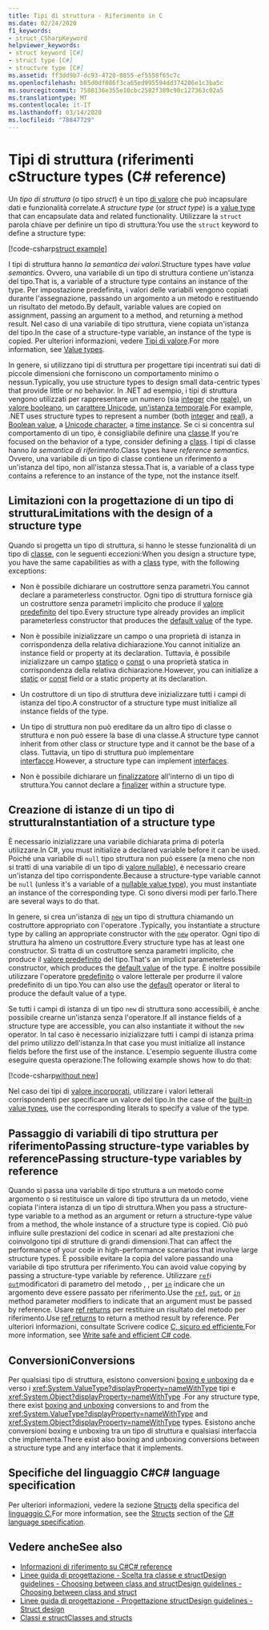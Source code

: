 ```yaml
---
title: Tipi di struttura - Riferimento in C
ms.date: 02/24/2020
f1_keywords:
- struct_CSharpKeyword
helpviewer_keywords:
- struct keyword [C#]
- struct type [C#]
- structure type [C#]
ms.assetid: ff3dd9b7-dc93-4720-8855-ef5558f65c7c
ms.openlocfilehash: b85d0df086f3ca65ed995594dd374286e1c3ba5c
ms.sourcegitcommit: 7588136e355e10cbc2582f389c90c127363c02a5
ms.translationtype: MT
ms.contentlocale: it-IT
ms.lasthandoff: 03/14/2020
ms.locfileid: "78847729"
---
```

# <a name="structure-types-c-reference"></a><span data-ttu-id="7346f-102">Tipi di struttura (riferimenti c</span><span class="sxs-lookup"><span data-stu-id="7346f-102">Structure types (C# reference)</span></span>

<span data-ttu-id="7346f-103">Un *tipo di struttura* (o tipo *struct*) è un tipo [di valore](value-types.md) che può incapsulare dati e funzionalità correlate.</span><span class="sxs-lookup"><span data-stu-id="7346f-103">A *structure type* (or *struct type*) is a [value type](value-types.md) that can encapsulate data and related functionality.</span></span> <span data-ttu-id="7346f-104">Utilizzare la `struct` parola chiave per definire un tipo di struttura:</span><span class="sxs-lookup"><span data-stu-id="7346f-104">You use the `struct` keyword to define a structure type:</span></span>

[!code-csharp[struct example](snippets/StructType.cs#StructExample)]

<span data-ttu-id="7346f-105">I tipi di struttura hanno *la semantica dei valori*.</span><span class="sxs-lookup"><span data-stu-id="7346f-105">Structure types have *value semantics*.</span></span> <span data-ttu-id="7346f-106">Ovvero, una variabile di un tipo di struttura contiene un'istanza del tipo.</span><span class="sxs-lookup"><span data-stu-id="7346f-106">That is, a variable of a structure type contains an instance of the type.</span></span> <span data-ttu-id="7346f-107">Per impostazione predefinita, i valori delle variabili vengono copiati durante l'assegnazione, passando un argomento a un metodo e restituendo un risultato del metodo.</span><span class="sxs-lookup"><span data-stu-id="7346f-107">By default, variable values are copied on assignment, passing an argument to a method, and returning a method result.</span></span> <span data-ttu-id="7346f-108">Nel caso di una variabile di tipo struttura, viene copiata un'istanza del tipo.</span><span class="sxs-lookup"><span data-stu-id="7346f-108">In the case of a structure-type variable, an instance of the type is copied.</span></span> <span data-ttu-id="7346f-109">Per ulteriori informazioni, vedere [Tipi di valore](value-types.md).</span><span class="sxs-lookup"><span data-stu-id="7346f-109">For more information, see [Value types](value-types.md).</span></span>

<span data-ttu-id="7346f-110">In genere, si utilizzano tipi di struttura per progettare tipi incentrati sui dati di piccole dimensioni che forniscono un comportamento minimo o nessun.</span><span class="sxs-lookup"><span data-stu-id="7346f-110">Typically, you use structure types to design small data-centric types that provide little or no behavior.</span></span> <span data-ttu-id="7346f-111">In .NET ad esempio, i tipi di struttura vengono utilizzati per rappresentare un numero (sia [integer](integral-numeric-types.md) che [reale](floating-point-numeric-types.md)), un [valore booleano](bool.md), un [carattere Unicode](char.md), [un'istanza temporale](xref:System.DateTime).</span><span class="sxs-lookup"><span data-stu-id="7346f-111">For example, .NET uses structure types to represent a number (both [integer](integral-numeric-types.md) and [real](floating-point-numeric-types.md)), a [Boolean value](bool.md), a [Unicode character](char.md), a [time instance](xref:System.DateTime).</span></span> <span data-ttu-id="7346f-112">Se ci si concentra sul comportamento di un tipo, è consigliabile definire una [classe](../keywords/class.md).</span><span class="sxs-lookup"><span data-stu-id="7346f-112">If you're focused on the behavior of a type, consider defining a [class](../keywords/class.md).</span></span> <span data-ttu-id="7346f-113">I tipi di classe hanno *la semantica di riferimento*.</span><span class="sxs-lookup"><span data-stu-id="7346f-113">Class types have *reference semantics*.</span></span> <span data-ttu-id="7346f-114">Ovvero, una variabile di un tipo di classe contiene un riferimento a un'istanza del tipo, non all'istanza stessa.</span><span class="sxs-lookup"><span data-stu-id="7346f-114">That is, a variable of a class type contains a reference to an instance of the type, not the instance itself.</span></span>

## <a name="limitations-with-the-design-of-a-structure-type"></a><span data-ttu-id="7346f-115">Limitazioni con la progettazione di un tipo di struttura</span><span class="sxs-lookup"><span data-stu-id="7346f-115">Limitations with the design of a structure type</span></span>

<span data-ttu-id="7346f-116">Quando si progetta un tipo di struttura, si hanno le stesse funzionalità di un tipo di [classe,](../keywords/class.md) con le seguenti eccezioni:</span><span class="sxs-lookup"><span data-stu-id="7346f-116">When you design a structure type, you have the same capabilities as with a [class](../keywords/class.md) type, with the following exceptions:</span></span>

- <span data-ttu-id="7346f-117">Non è possibile dichiarare un costruttore senza parametri.</span><span class="sxs-lookup"><span data-stu-id="7346f-117">You cannot declare a parameterless constructor.</span></span> <span data-ttu-id="7346f-118">Ogni tipo di struttura fornisce già un costruttore senza parametri implicito che produce il [valore predefinito](default-values.md) del tipo.</span><span class="sxs-lookup"><span data-stu-id="7346f-118">Every structure type already provides an implicit parameterless constructor that produces the [default value](default-values.md) of the type.</span></span>

- <span data-ttu-id="7346f-119">Non è possibile inizializzare un campo o una proprietà di istanza in corrispondenza della relativa dichiarazione.</span><span class="sxs-lookup"><span data-stu-id="7346f-119">You cannot initialize an instance field or property at its declaration.</span></span> <span data-ttu-id="7346f-120">Tuttavia, è possibile inizializzare un campo [statico](../keywords/static.md) o [const](../keywords/const.md) o una proprietà statica in corrispondenza della relativa dichiarazione.</span><span class="sxs-lookup"><span data-stu-id="7346f-120">However, you can initialize a [static](../keywords/static.md) or [const](../keywords/const.md) field or a static property at its declaration.</span></span>

- <span data-ttu-id="7346f-121">Un costruttore di un tipo di struttura deve inizializzare tutti i campi di istanza del tipo.</span><span class="sxs-lookup"><span data-stu-id="7346f-121">A constructor of a structure type must initialize all instance fields of the type.</span></span>

- <span data-ttu-id="7346f-122">Un tipo di struttura non può ereditare da un altro tipo di classe o struttura e non può essere la base di una classe.</span><span class="sxs-lookup"><span data-stu-id="7346f-122">A structure type cannot inherit from other class or structure type and it cannot be the base of a class.</span></span> <span data-ttu-id="7346f-123">Tuttavia, un tipo di struttura può implementare [interfacce](../keywords/interface.md).</span><span class="sxs-lookup"><span data-stu-id="7346f-123">However, a structure type can implement [interfaces](../keywords/interface.md).</span></span>

- <span data-ttu-id="7346f-124">Non è possibile dichiarare un [finalizzatore](../../programming-guide/classes-and-structs/destructors.md) all'interno di un tipo di struttura.</span><span class="sxs-lookup"><span data-stu-id="7346f-124">You cannot declare a [finalizer](../../programming-guide/classes-and-structs/destructors.md) within a structure type.</span></span>

## <a name="instantiation-of-a-structure-type"></a><span data-ttu-id="7346f-125">Creazione di istanze di un tipo di struttura</span><span class="sxs-lookup"><span data-stu-id="7346f-125">Instantiation of a structure type</span></span>

<span data-ttu-id="7346f-126">È necessario inizializzare una variabile dichiarata prima di poterla utilizzare.</span><span class="sxs-lookup"><span data-stu-id="7346f-126">In C#, you must initialize a declared variable before it can be used.</span></span> <span data-ttu-id="7346f-127">Poiché una variabile di `null` tipo struttura non può essere (a meno che non si tratti di una variabile di un tipo di [valore nullable](nullable-value-types.md)), è necessario creare un'istanza del tipo corrispondente.</span><span class="sxs-lookup"><span data-stu-id="7346f-127">Because a structure-type variable cannot be `null` (unless it's a variable of a [nullable value type](nullable-value-types.md)), you must instantiate an instance of the corresponding type.</span></span> <span data-ttu-id="7346f-128">Ci sono diversi modi per farlo.</span><span class="sxs-lookup"><span data-stu-id="7346f-128">There are several ways to do that.</span></span>

<span data-ttu-id="7346f-129">In genere, si crea un'istanza di [`new`](../operators/new-operator.md) un tipo di struttura chiamando un costruttore appropriato con l'operatore .</span><span class="sxs-lookup"><span data-stu-id="7346f-129">Typically, you instantiate a structure type by calling an appropriate constructor with the [`new`](../operators/new-operator.md) operator.</span></span> <span data-ttu-id="7346f-130">Ogni tipo di struttura ha almeno un costruttore.</span><span class="sxs-lookup"><span data-stu-id="7346f-130">Every structure type has at least one constructor.</span></span> <span data-ttu-id="7346f-131">Si tratta di un costruttore senza parametri implicito, che produce il [valore predefinito](default-values.md) del tipo.</span><span class="sxs-lookup"><span data-stu-id="7346f-131">That's an implicit parameterless constructor, which produces the [default value](default-values.md) of the type.</span></span> <span data-ttu-id="7346f-132">È inoltre possibile utilizzare l'operatore [predefinito](../operators/default.md) o valore letterale per produrre il valore predefinito di un tipo.</span><span class="sxs-lookup"><span data-stu-id="7346f-132">You can also use the [default](../operators/default.md) operator or literal to produce the default value of a type.</span></span>

<span data-ttu-id="7346f-133">Se tutti i campi di istanza di un tipo `new` di struttura sono accessibili, è anche possibile crearne un'istanza senza l'operatore.</span><span class="sxs-lookup"><span data-stu-id="7346f-133">If all instance fields of a structure type are accessible, you can also instantiate it without the `new` operator.</span></span> <span data-ttu-id="7346f-134">In tal caso è necessario inizializzare tutti i campi di istanza prima del primo utilizzo dell'istanza.</span><span class="sxs-lookup"><span data-stu-id="7346f-134">In that case you must initialize all instance fields before the first use of the instance.</span></span> <span data-ttu-id="7346f-135">L'esempio seguente illustra come eseguire questa operazione:</span><span class="sxs-lookup"><span data-stu-id="7346f-135">The following example shows how to do that:</span></span>

[!code-csharp[without new](snippets/StructType.cs#WithoutNew)]

<span data-ttu-id="7346f-136">Nel caso dei tipi di [valore incorporati](value-types.md#built-in-value-types), utilizzare i valori letterali corrispondenti per specificare un valore del tipo.</span><span class="sxs-lookup"><span data-stu-id="7346f-136">In the case of the [built-in value types](value-types.md#built-in-value-types), use the corresponding literals to specify a value of the type.</span></span>

## <a name="passing-structure-type-variables-by-reference"></a><span data-ttu-id="7346f-137">Passaggio di variabili di tipo struttura per riferimentoPassing structure-type variables by reference</span><span class="sxs-lookup"><span data-stu-id="7346f-137">Passing structure-type variables by reference</span></span>

<span data-ttu-id="7346f-138">Quando si passa una variabile di tipo struttura a un metodo come argomento o si restituisce un valore di tipo struttura da un metodo, viene copiata l'intera istanza di un tipo di struttura.</span><span class="sxs-lookup"><span data-stu-id="7346f-138">When you pass a structure-type variable to a method as an argument or return a structure-type value from a method, the whole instance of a structure type is copied.</span></span> <span data-ttu-id="7346f-139">Ciò può influire sulle prestazioni del codice in scenari ad alte prestazioni che coinvolgono tipi di strutture di grandi dimensioni.</span><span class="sxs-lookup"><span data-stu-id="7346f-139">That can affect the performance of your code in high-performance scenarios that involve large structure types.</span></span> <span data-ttu-id="7346f-140">È possibile evitare la copia del valore passando una variabile di tipo struttura per riferimento.</span><span class="sxs-lookup"><span data-stu-id="7346f-140">You can avoid value copying by passing a structure-type variable by reference.</span></span> <span data-ttu-id="7346f-141">Utilizzare [`ref`](../keywords/ref.md#passing-an-argument-by-reference)i [`out`](../keywords/out-parameter-modifier.md)modificatori di parametro del metodo , , per [`in`](../keywords/in-parameter-modifier.md) indicare che un argomento deve essere passato per riferimento.</span><span class="sxs-lookup"><span data-stu-id="7346f-141">Use the [`ref`](../keywords/ref.md#passing-an-argument-by-reference), [`out`](../keywords/out-parameter-modifier.md), or [`in`](../keywords/in-parameter-modifier.md) method parameter modifiers to indicate that an argument must be passed by reference.</span></span> <span data-ttu-id="7346f-142">Usare [ref returns](../../programming-guide/classes-and-structs/ref-returns.md) per restituire un risultato del metodo per riferimento.</span><span class="sxs-lookup"><span data-stu-id="7346f-142">Use [ref returns](../../programming-guide/classes-and-structs/ref-returns.md) to return a method result by reference.</span></span> <span data-ttu-id="7346f-143">Per ulteriori informazioni, consultate Scrivere codice [C, sicuro ed efficiente.](../../write-safe-efficient-code.md)</span><span class="sxs-lookup"><span data-stu-id="7346f-143">For more information, see [Write safe and efficient C# code](../../write-safe-efficient-code.md).</span></span>

## <a name="conversions"></a><span data-ttu-id="7346f-144">Conversioni</span><span class="sxs-lookup"><span data-stu-id="7346f-144">Conversions</span></span>

<span data-ttu-id="7346f-145">Per qualsiasi tipo di struttura, esistono conversioni [boxing e unboxing](../../programming-guide/types/boxing-and-unboxing.md) da e verso i <xref:System.ValueType?displayProperty=nameWithType> tipi e <xref:System.Object?displayProperty=nameWithType> .</span><span class="sxs-lookup"><span data-stu-id="7346f-145">For any structure type, there exist [boxing and unboxing](../../programming-guide/types/boxing-and-unboxing.md) conversions to and from the <xref:System.ValueType?displayProperty=nameWithType> and <xref:System.Object?displayProperty=nameWithType> types.</span></span> <span data-ttu-id="7346f-146">Esistono anche conversioni boxing e unboxing tra un tipo di struttura e qualsiasi interfaccia che implementa.</span><span class="sxs-lookup"><span data-stu-id="7346f-146">There exist also boxing and unboxing conversions between a structure type and any interface that it implements.</span></span>

## <a name="c-language-specification"></a><span data-ttu-id="7346f-147">Specifiche del linguaggio C#</span><span class="sxs-lookup"><span data-stu-id="7346f-147">C# language specification</span></span>

<span data-ttu-id="7346f-148">Per ulteriori informazioni, vedere la sezione [Structs](~/_csharplang/spec/structs.md) della specifica del [linguaggio C.](~/_csharplang/spec/introduction.md)</span><span class="sxs-lookup"><span data-stu-id="7346f-148">For more information, see the [Structs](~/_csharplang/spec/structs.md) section of the [C# language specification](~/_csharplang/spec/introduction.md).</span></span>

## <a name="see-also"></a><span data-ttu-id="7346f-149">Vedere anche</span><span class="sxs-lookup"><span data-stu-id="7346f-149">See also</span></span>

- [<span data-ttu-id="7346f-150">Informazioni di riferimento su C#</span><span class="sxs-lookup"><span data-stu-id="7346f-150">C# reference</span></span>](../index.md)
- [<span data-ttu-id="7346f-151">Linee guida di progettazione - Scelta tra classe e structDesign guidelines - Choosing between class and struct</span><span class="sxs-lookup"><span data-stu-id="7346f-151">Design guidelines - Choosing between class and struct</span></span>](../../../standard/design-guidelines/choosing-between-class-and-struct.md)
- [<span data-ttu-id="7346f-152">Linee guida di progettazione - Progettazione struct</span><span class="sxs-lookup"><span data-stu-id="7346f-152">Design guidelines - Struct design</span></span>](../../../standard/design-guidelines/struct.md)
- [<span data-ttu-id="7346f-153">Classi e struct</span><span class="sxs-lookup"><span data-stu-id="7346f-153">Classes and structs</span></span>](../../programming-guide/classes-and-structs/index.md)
